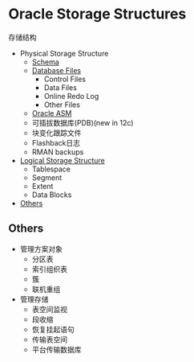 # Oracle Storage Structures
存储结构


- Physical Storage Structure
  - [Schema](Schema.md)
  - [Database Files](DatabaseFiles.md)
    - Control Files
    - Data Files
    - Online Redo Log
    - Other Files
  - [Oracle ASM](asm/ASM.md)
  - 可插拔数据库(PDB)(new in 12c)
  - 块变化跟踪文件
  - Flashback日志
  - RMAN backups
- [Logical Storage Structure](LogicalStorageStructure.md)
  - Tablespace
  - Segment
  - Extent
  - Data Blocks
- [Others](#others)


## Others

- 管理方案对象
  - 分区表
  - 索引组织表
  - 簇
  - 联机重组
- 管理存储
  - 表空间监视
  - 段收缩
  - 恢复挂起语句
  - 传输表空间
  - 平台传输数据库
